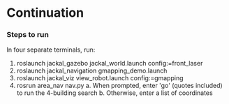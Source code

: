 # Continuation
### Steps to run
In four separate terminals, run:
1. roslaunch jackal_gazebo jackal_world.launch config:=front_laser
2. roslaunch jackal_navigation gmapping_demo.launch
3. roslaunch jackal_viz view_robot.launch config:=gmapping
4. rosrun area_nav nav.py
    a. When prompted, enter 'go' (quotes included) to run the 4-building search
    b. Otherwise, enter a list of coordinates